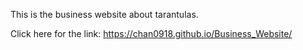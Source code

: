 This is the business website about tarantulas.

Click here for the link: https://chan0918.github.io/Business_Website/ 
